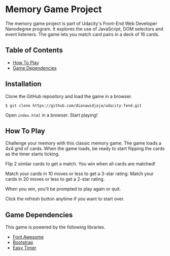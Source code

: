 # Memory Game Project

The memory game project is part of Udacity's Front-End Web Developer Nanodegree program.
It explores the use of JavaScript, DOM selectors and event listeners. The game lets you match card pairs in a deck of 16 cards.

## Table of Contents

* [How To Play](#how-to-play)
* [Game Dependencies](#game-dependencies)

## Installation

Clone the GitHub repository and load the game in a browser.

```
$ git clone https://github.com/dianawidjaja/udacity-fend.git
```

Open `index.html` in a browser. Start playing!

## How To Play

Challenge your memory with this classic memory game. The game loads a 4x4 grid of cards. When the game loads, be ready to start flipping the cards as 
the timer starts ticking.

Flip 2 similar cards to get a match. You win when all cards are matched! 

Match your cards in 10 moves or less to get a 3-star rating. Match your cards in 20 moves or less to get a 2-star rating.

When you win, you'll be prompted to play again or quit. 

Click the refresh button anytime if you want to start over.

## Game Dependencies

This game is powered by the following libraries.
  * [Font Awesome](https://fontawesome.com/)
  * [Bootstrap](https://getbootstrap.com/)
  * [Easy Timer](https://albert-gonzalez.github.io/easytimer.js/)
